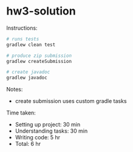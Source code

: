 # hw3-solution

Instructions:

```bash
# runs tests
gradlew clean test

# produce zip submission
gradlew createSubmission

# create javadoc
gradlew javadoc
```

Notes:

* create submission uses custom gradle tasks

Time taken:

* Setting up project: 30 min
* Understanding tasks: 30 min
* Writing code: 5 hr
* Total: 6 hr

<!--
csil servers

- csil-cpu1.cs.surrey.sfu.ca
- csil-cpu2.cs.surrey.sfu.ca
- csil-cpu3.cs.surrey.sfu.ca
- csil-cpu4.cs.surrey.sfu.ca
- csil-cpu5.cs.surrey.sfu.ca
- csil-cpu7.cs.surrey.sfu.ca
- csil-cpu9.cs.surrey.sfu.ca
- csil-cpu10.cs.surrey.sfu.ca

ssh -p24 user@csil-cpu1.cs.surrey.sfu.ca
-->